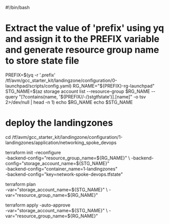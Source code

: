 #!/bin/bash

# Extract the value of 'prefix' using yq and assign it to the PREFIX variable and generate resource group name to store state file

PREFIX=$(yq  -r '.prefix' /tf/avm/gcc_starter_kit/landingzone/configuration/0-launchpad/scripts/config.yaml)
RG_NAME="${PREFIX}-rg-launchpad"
STG_NAME=$(az storage account list --resource-group $RG_NAME --query "[?contains(name, '${PREFIX//-/}stgtfstate')].[name]" -o tsv 2>/dev/null | head -n 1)
echo $RG_NAME
echo $STG_NAME

# deploy the landingzones

cd /tf/avm/gcc_starter_kit/landingzone/configuration/1-landingzones/application/networking_spoke_devops

terraform init  -reconfigure \
-backend-config="resource_group_name=${RG_NAME}" \
-backend-config="storage_account_name=${STG_NAME}" \
-backend-config="container_name=1-landingzones" \
-backend-config="key=network-spoke-devops.tfstate"

terraform plan \
-var="storage_account_name=${STG_NAME}" \
-var="resource_group_name=${RG_NAME}"

terraform apply -auto-approve \
-var="storage_account_name=${STG_NAME}" \
-var="resource_group_name=${RG_NAME}"

